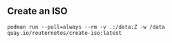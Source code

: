## Create an ISO
```
podman run --pull=always --rm -v .:/data:Z -w /data quay.io/routernetes/create-iso:latest
```
